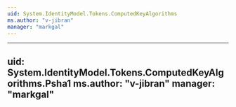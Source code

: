 ```yaml
---
uid: System.IdentityModel.Tokens.ComputedKeyAlgorithms
ms.author: "v-jibran"
manager: "markgal"
---
```


---
uid: System.IdentityModel.Tokens.ComputedKeyAlgorithms.Psha1
ms.author: "v-jibran"
manager: "markgal"
---
